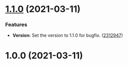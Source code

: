 # [1.1.0](https://github.com/BeerMoneyDev/nest-aws-sdk/compare/v1.0.0...v1.1.0) (2021-03-11)


### Features

* **Version:** Set the version to 1.1.0 for bugfix. ([2312947](https://github.com/BeerMoneyDev/nest-aws-sdk/commit/23129470c1522ae93cf95d292a94dfbce48bb7c2))

# 1.0.0 (2021-03-11)

